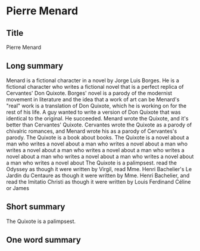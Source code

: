 # Pierre Menard

## Title
Pierre Menard

## Long summary
Menard is a fictional character in a novel by Jorge Luis Borges. He is a fictional character who writes a fictional novel that is a perfect replica of Cervantes' Don Quixote. Borges' novel is a parody of the modernist movement in literature and the idea that a work of art can be  																																																															  Menard's "real" work is a translation of Don Quixote, which he is working on for the rest of his life.  A guy wanted to write a version of Don Quixote that was identical to the original. He succeeded.  Menard wrote the Quixote, and it's better than Cervantes' Quixote.  Cervantes wrote the Quixote as a parody of chivalric romances, and Menard wrote his as a parody of Cervantes's parody.  The Quixote is a book about books.  The Quixote is a novel about a man who writes a novel about a man who writes a novel about a man who writes a novel about a man who writes a novel about a man who writes a novel about a man who writes a novel about a man who writes a novel about a man who writes a novel about  The Quixote is a palimpsest.  read the Odyssey as though it were written by Virgil, read Mme. Henri Bachelier's Le Jardin du Centaure as though it were written by Mme. Henri Bachelier, and read the Imitatio Christi as though it were written by Louis Ferdinand Céline or James

## Short summary
The Quixote is a palimpsest.

## One word summary

